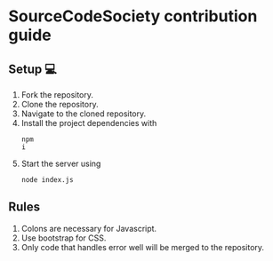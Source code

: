 # SourceCodeSociety contribution guide

## Setup 💻

1. Fork the repository.
2. Clone the repository.
3. Navigate to the cloned repository.
4. Install the project dependencies with <pre><code>npm i</code></pre>
5. Start the server using <pre><code>node index.js</code></pre>

## Rules

1. Colons are necessary for Javascript.
2. Use bootstrap for CSS.
3. Only code that handles error well will be merged to the repository.
